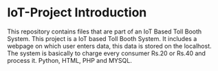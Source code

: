 # IoT-Project Introduction
This repository contains files that are part of an IoT Based Toll Booth System. 
This project is a IoT based Toll Booth System. It includes a webpage on which user enters data, this data is stored on the localhost. The system is basically to charge every consumer Rs.20 or Rs.40 and process it. Python, HTML, PHP and MYSQL. 
